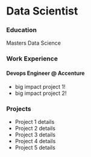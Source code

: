 # Data Scientist

### Education
Masters Data Science

### Work Experience
#### Devops Engineer @ Accenture
- big impact project 1!
- big impact project 2!

### Projects
- Project 1 details
- Project 2 details
- Project 3 details
- Project 4 details
- Project 5 details 
